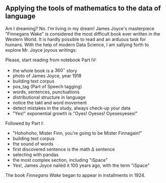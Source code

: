 ## Applying the tools of mathematics to the data of language
Am I dreaming? No. I'm living in my dream! James Joyce's masterpiece "Finnegans Wake" is considered the most difficult book ever written in the Western World. It is hardly possible to read and an arduous task for humans. With the help of modern Data Science, I am sallying forth to explore Mr. Joyce joyous writings:

Please, start reading from notebook Part IV:
- the whole book is a $360^{\circ}$ story
- photo of James Joyce, year 1918
- building text corpus
- pos_tag (Part of Speech tagging)
- words, sentences, punctuations
- distributional structure in language
- notice the takt and word movement
- detect mistakes in the study, always check-up your data
- "Yes!" exponential growth is "Oyes! Oyeses! Oyesesyeses!"

Followed by Part I:
- "Hohohoho, Mister Finn, you’re going to be Mister Finnagain!"
- building text corpus
- the sound of words
- first discovered sentence is the math Δ sentence
- selecting with pandas
- the most complex section, including "iSpace"
- Yes!, James Joyce nailed it 100 years ago, with the term "iSpace"

The book $Finnegans$ $Wake$ began to appear in installments in 1924.
